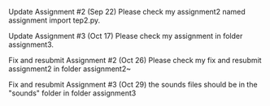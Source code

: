 Update Assignment #2 (Sep 22)
Please check my assignment2 named assignment import tep2.py.

Update Assignment #3 (Oct 17)
Please check my assignment in folder assignment3.

Fix and resubmit Assignment #2 (Oct 26)
Please check my  fix and resubmit assignment2 in folder assignment2~

Fix and resubmit Assignment #3 (Oct 29)
the sounds files should be in the "sounds" folder in folder assignment3
